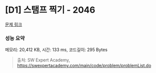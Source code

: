 # [D1] 스탬프 찍기 - 2046 

[문제 링크](https://swexpertacademy.com/main/code/problem/problemDetail.do?contestProbId=AV5QKdT6AyYDFAUq) 

### 성능 요약

메모리: 20,412 KB, 시간: 133 ms, 코드길이: 295 Bytes



> 출처: SW Expert Academy, https://swexpertacademy.com/main/code/problem/problemList.do